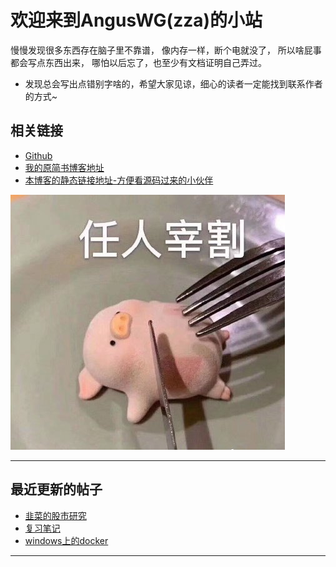 # 欢迎来到AngusWG(zza)的小站

慢慢发现很多东西存在脑子里不靠谱，
像内存一样，断个电就没了，
所以啥屁事都会写点东西出来，
哪怕以后忘了，也至少有文档证明自己弄过。

* 发现总会写出点错别字啥的，希望大家见谅，细心的读者一定能找到联系作者的方式~

## 相关链接

* [Github](https://github.com/AngusWG)
* [我的原简书博客地址](https://www.jianshu.com/u/058b9e136f83)
* [本博客的静态链接地址-方便看源码过来的小伙伴](https://anguswg.github.io/simple_blog/)

![](images\7485616-eefd1a0ed5fef397.png)

---

## 最近更新的帖子

* [韭菜的股市研究](.\项目\韭菜的股市研究.md)
* [复习笔记](.\编程\复习笔记.md)
* [windows上的docker](.\编程\windows上的docker.md)

---


